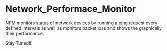 # Network_Performace_Monitor

NPM monitors status of network devices by running a ping request every defined intervals as well as monitors packet loss and shows the graphically their performance. 


Stay Tuned!!! 
